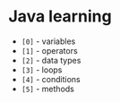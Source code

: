 # Java learning

- `[0]` - variables
- `[1]` - operators
- `[2]` - data types
- `[3]` - loops
- `[4]` - conditions
- `[5]` - methods